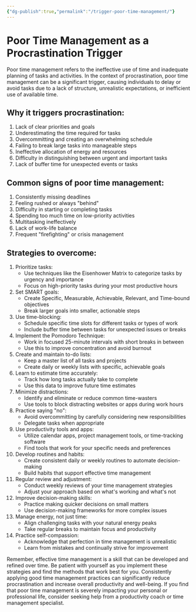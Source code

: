 ```yaml
---
{"dg-publish":true,"permalink":"/trigger-poor-time-management/"}
---
```


# Poor Time Management as a Procrastination Trigger

Poor time management refers to the ineffective use of time and inadequate planning of tasks and activities. In the context of procrastination, poor time management can be a significant trigger, causing individuals to delay or avoid tasks due to a lack of structure, unrealistic expectations, or inefficient use of available time.

## Why it triggers procrastination:
1. Lack of clear priorities and goals
2. Underestimating the time required for tasks
3. Overcommitting and creating an overwhelming schedule
4. Failing to break large tasks into manageable steps
5. Ineffective allocation of energy and resources
6. Difficulty in distinguishing between urgent and important tasks
7. Lack of buffer time for unexpected events or tasks

## Common signs of poor time management:
1. Consistently missing deadlines
2. Feeling rushed or always "behind"
3. Difficulty in starting or completing tasks
4. Spending too much time on low-priority activities
5. Multitasking ineffectively
6. Lack of work-life balance
7. Frequent "firefighting" or crisis management

## Strategies to overcome:
1. Prioritize tasks:
   - Use techniques like the Eisenhower Matrix to categorize tasks by urgency and importance
   - Focus on high-priority tasks during your most productive hours
2. Set SMART goals:
   - Create Specific, Measurable, Achievable, Relevant, and Time-bound objectives
   - Break larger goals into smaller, actionable steps
3. Use time-blocking:
   - Schedule specific time slots for different tasks or types of work
   - Include buffer time between tasks for unexpected issues or breaks
4. Implement the Pomodoro Technique:
   - Work in focused 25-minute intervals with short breaks in between
   - Use this to improve concentration and avoid burnout
5. Create and maintain to-do lists:
   - Keep a master list of all tasks and projects
   - Create daily or weekly lists with specific, achievable goals
6. Learn to estimate time accurately:
   - Track how long tasks actually take to complete
   - Use this data to improve future time estimates
7. Minimize distractions:
   - Identify and eliminate or reduce common time-wasters
   - Use tools to block distracting websites or apps during work hours
8. Practice saying "no":
   - Avoid overcommitting by carefully considering new responsibilities
   - Delegate tasks when appropriate
9. Use productivity tools and apps:
   - Utilize calendar apps, project management tools, or time-tracking software
   - Find tools that work for your specific needs and preferences
10. Develop routines and habits:
    - Create consistent daily or weekly routines to automate decision-making
    - Build habits that support effective time management
11. Regular review and adjustment:
    - Conduct weekly reviews of your time management strategies
    - Adjust your approach based on what's working and what's not
12. Improve decision-making skills:
    - Practice making quicker decisions on small matters
    - Use decision-making frameworks for more complex issues
13. Manage energy, not just time:
    - Align challenging tasks with your natural energy peaks
    - Take regular breaks to maintain focus and productivity
14. Practice self-compassion:
    - Acknowledge that perfection in time management is unrealistic
    - Learn from mistakes and continually strive for improvement

Remember, effective time management is a skill that can be developed and refined over time. Be patient with yourself as you implement these strategies and find the methods that work best for you. Consistently applying good time management practices can significantly reduce procrastination and increase overall productivity and well-being. If you find that poor time management is severely impacting your personal or professional life, consider seeking help from a productivity coach or time management specialist.
